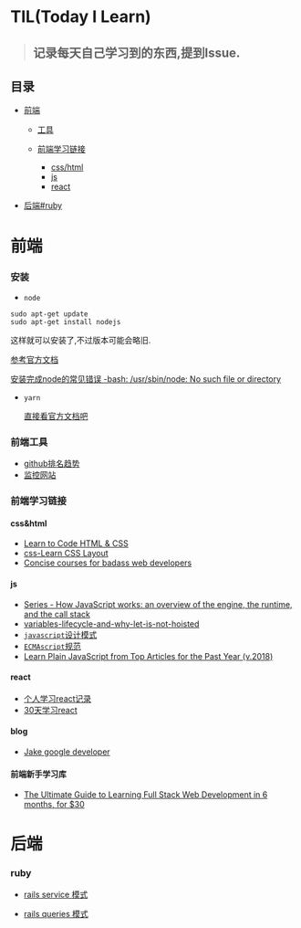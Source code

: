 # TIL(Today I Learn)
> ## 记录每天自己学习到的东西,提到Issue.

## 目录
- [前端](#前端)

  - [工具](#前端工具)

  - [前端学习链接](#前端学习链接)
    - [css/html](#csshtml)  
    - [js](#js)
    - [react](#react)
    
- [后端#ruby](#ruby)


# 前端

### 安装

- `node`

 ```shell
 sudo apt-get update
 sudo apt-get install nodejs
 ```
 这样就可以安装了,不过版本可能会略旧.

 [参考官方文档](https://www.digitalocean.com/community/tutorials/how-to-install-node-js-on-an-ubuntu-14-04-server)


 [安装完成node的常见错误 -bash: /usr/sbin/node: No such file or directory](https://stackoverflow.com/questions/18130164/nodejs-vs-node-on-ubuntu-12-04)

- `yarn`

  [直接看官方文档吧](https://yarnpkg.com/lang/en/docs/install/#linux-tab)
  
### 前端工具
- [github排名趋势](https://risingstars.js.org/2017/zh/)
- [监控网站](https://www.fundebug.com/)
  
### 前端学习链接
#### css&html
- [Learn to Code HTML & CSS](https://learn.shayhowe.com/html-css/)
- [css-Learn CSS Layout](http://book.mixu.net/css/)
- [Concise courses for badass web developers](https://egghead.io/)
#### js
- [Series - How JavaScript works: an overview of the engine, the runtime, and the call stack](https://blog.sessionstack.com/how-does-javascript-actually-work-part-1-b0bacc073cf)
- [variables-lifecycle-and-why-let-is-not-hoisted](https://dmitripavlutin.com/variables-lifecycle-and-why-let-is-not-hoisted/)
- [`javascript`设计模式](http://wiki.jikexueyuan.com/project/javascript-design-patterns/constructor-mode.html)
- [`ECMAscript`规范](https://www.ecma-international.org/ecma-262/#sec-intro)
- [Learn Plain JavaScript from Top Articles for the Past Year (v.2018)](https://medium.mybridge.co/learn-plain-javascript-from-top-tutorials-for-the-past-year-v-2018-d964bc597a45)
#### react
- [个人学习react记录](https://github.com/xiaohesong/ums/wiki)
- [30天学习react](https://www.fullstackreact.com)
#### blog
- [Jake google developer](https://jakearchibald.com/)

#### 前端新手学习库
- [The Ultimate Guide to Learning Full Stack Web Development in 6 months, for $30](https://codeburst.io/the-ultimate-guide-to-learning-full-stack-web-development-in-6-months-for-30-72b3854a7458)

# 后端
### ruby

- [rails service 模式](https://medium.com/selleo/essential-rubyonrails-patterns-part-1-service-objects-1af9f9573ca1)

- [rails queries 模式](https://medium.com/@blazejkosmowski/essential-rubyonrails-patterns-part-2-query-objects-4b253f4f4539)
